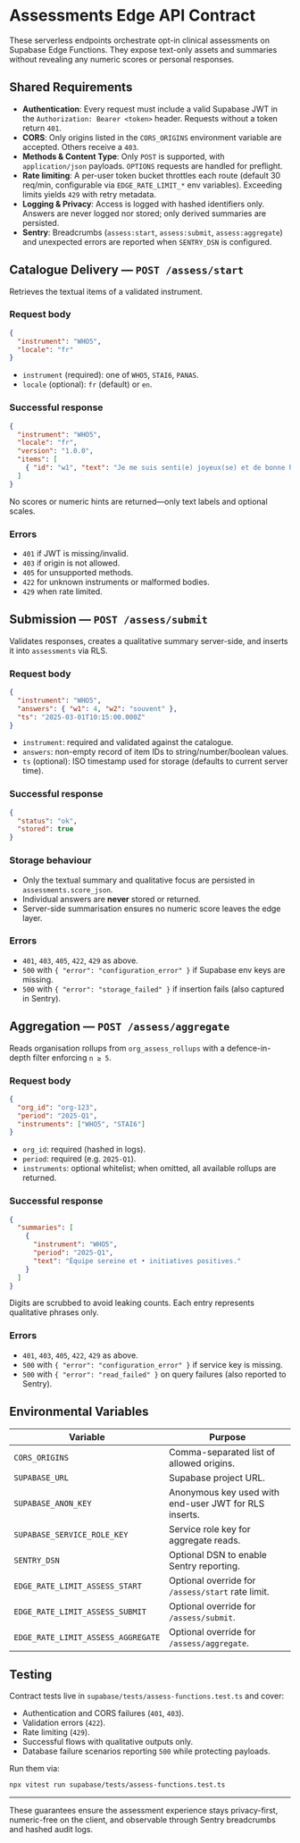 # Assessments Edge API Contract

These serverless endpoints orchestrate opt-in clinical assessments on Supabase Edge Functions. They expose text-only assets and summaries without revealing any numeric scores or personal responses.

## Shared Requirements

- **Authentication**: Every request must include a valid Supabase JWT in the `Authorization: Bearer <token>` header. Requests without a token return `401`.
- **CORS**: Only origins listed in the `CORS_ORIGINS` environment variable are accepted. Others receive a `403`.
- **Methods & Content Type**: Only `POST` is supported, with `application/json` payloads. `OPTIONS` requests are handled for preflight.
- **Rate limiting**: A per-user token bucket throttles each route (default 30 req/min, configurable via `EDGE_RATE_LIMIT_*` env variables). Exceeding limits yields `429` with retry metadata.
- **Logging & Privacy**: Access is logged with hashed identifiers only. Answers are never logged nor stored; only derived summaries are persisted.
- **Sentry**: Breadcrumbs (`assess:start`, `assess:submit`, `assess:aggregate`) and unexpected errors are reported when `SENTRY_DSN` is configured.

## Catalogue Delivery — `POST /assess/start`

Retrieves the textual items of a validated instrument.

### Request body

```json
{
  "instrument": "WHO5",
  "locale": "fr"
}
```

- `instrument` (required): one of `WHO5`, `STAI6`, `PANAS`.
- `locale` (optional): `fr` (default) or `en`.

### Successful response

```json
{
  "instrument": "WHO5",
  "locale": "fr",
  "version": "1.0.0",
  "items": [
    { "id": "w1", "text": "Je me suis senti(e) joyeux(se) et de bonne humeur.", "scale": ["Jamais", "Parfois", "Souvent", "Très souvent", "Toujours"] }
  ]
}
```

No scores or numeric hints are returned—only text labels and optional scales.

### Errors

- `401` if JWT is missing/invalid.
- `403` if origin is not allowed.
- `405` for unsupported methods.
- `422` for unknown instruments or malformed bodies.
- `429` when rate limited.

## Submission — `POST /assess/submit`

Validates responses, creates a qualitative summary server-side, and inserts it into `assessments` via RLS.

### Request body

```json
{
  "instrument": "WHO5",
  "answers": { "w1": 4, "w2": "souvent" },
  "ts": "2025-03-01T10:15:00.000Z"
}
```

- `instrument`: required and validated against the catalogue.
- `answers`: non-empty record of item IDs to string/number/boolean values.
- `ts` (optional): ISO timestamp used for storage (defaults to current server time).

### Successful response

```json
{
  "status": "ok",
  "stored": true
}
```

### Storage behaviour

- Only the textual summary and qualitative focus are persisted in `assessments.score_json`.
- Individual answers are **never** stored or returned.
- Server-side summarisation ensures no numeric score leaves the edge layer.

### Errors

- `401`, `403`, `405`, `422`, `429` as above.
- `500` with `{ "error": "configuration_error" }` if Supabase env keys are missing.
- `500` with `{ "error": "storage_failed" }` if insertion fails (also captured in Sentry).

## Aggregation — `POST /assess/aggregate`

Reads organisation rollups from `org_assess_rollups` with a defence-in-depth filter enforcing `n ≥ 5`.

### Request body

```json
{
  "org_id": "org-123",
  "period": "2025-Q1",
  "instruments": ["WHO5", "STAI6"]
}
```

- `org_id`: required (hashed in logs).
- `period`: required (e.g. `2025-Q1`).
- `instruments`: optional whitelist; when omitted, all available rollups are returned.

### Successful response

```json
{
  "summaries": [
    {
      "instrument": "WHO5",
      "period": "2025-Q1",
      "text": "Équipe sereine et • initiatives positives."
    }
  ]
}
```

Digits are scrubbed to avoid leaking counts. Each entry represents qualitative phrases only.

### Errors

- `401`, `403`, `405`, `422`, `429` as above.
- `500` with `{ "error": "configuration_error" }` if service key is missing.
- `500` with `{ "error": "read_failed" }` on query failures (also reported to Sentry).

## Environmental Variables

| Variable | Purpose |
| --- | --- |
| `CORS_ORIGINS` | Comma-separated list of allowed origins. |
| `SUPABASE_URL` | Supabase project URL. |
| `SUPABASE_ANON_KEY` | Anonymous key used with end-user JWT for RLS inserts. |
| `SUPABASE_SERVICE_ROLE_KEY` | Service role key for aggregate reads. |
| `SENTRY_DSN` | Optional DSN to enable Sentry reporting. |
| `EDGE_RATE_LIMIT_ASSESS_START` | Optional override for `/assess/start` rate limit. |
| `EDGE_RATE_LIMIT_ASSESS_SUBMIT` | Optional override for `/assess/submit`. |
| `EDGE_RATE_LIMIT_ASSESS_AGGREGATE` | Optional override for `/assess/aggregate`. |

## Testing

Contract tests live in `supabase/tests/assess-functions.test.ts` and cover:

- Authentication and CORS failures (`401`, `403`).
- Validation errors (`422`).
- Rate limiting (`429`).
- Successful flows with qualitative outputs only.
- Database failure scenarios reporting `500` while protecting payloads.

Run them via:

```bash
npx vitest run supabase/tests/assess-functions.test.ts
```

---

These guarantees ensure the assessment experience stays privacy-first, numeric-free on the client, and observable through Sentry breadcrumbs and hashed audit logs.
